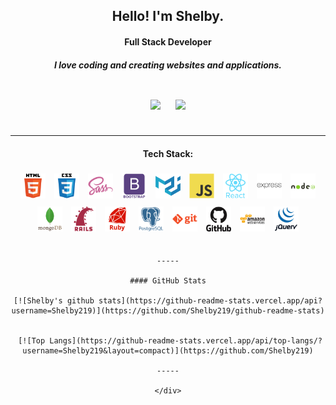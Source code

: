 

<div style=" text-align:center;" >

## Hello! I'm Shelby.
#### Full Stack Developer

##### I love coding and creating websites and applications.



<div style=" text-align:center; margin: auto;" >
<div  style="display:inline-block; padding:10px;" >

[<img  src="https://img.shields.io/badge/Twitter-1DA1F2?style=plastic&logo=twitter&logoColor=white" />](https://twitter.com/theartydev)

</div>

<div style="display:inline-block; padding:10px;" >

[<img src="https://img.shields.io/badge/LinkedIn-0077B5?style=plastic&logo=linkedin&logoColor=white"/>](www.linkedin.com/in/shelby-el-rassi-dev)

</div>
</div>

-----

#### Tech Stack:



<div style="display:inline-block;" >

<img src="./devicon-master/icons/html5/html5-original-wordmark.svg" alt="html5" style="padding:5px; width: 40px;" >
<img src="./devicon-master/icons/css3/css3-original-wordmark.svg" alt="css" style="padding:5px; width: 40px;" >
<img src="./devicon-master/icons/sass/sass-original.svg" alt="sass" style="padding:5px; width: 40px;" >
<img src="./devicon-master/icons/bootstrap/bootstrap-plain-wordmark.svg" alt="bootstrap" style="padding:5px; width: 40px;" >
<img src="./devicon-master/icons/materialui/materialui-original.svg" alt="materialui" style="padding:5px; width: 40px;" >
<img src="./devicon-master/icons/javascript/javascript-original.svg" alt="javascript" style="padding:5px; width: 40px;" >
<img src="./devicon-master/icons/react/react-original-wordmark.svg" alt="react" style="padding:5px; width: 40px;" >
<img src="./devicon-master/icons/express/express-original-wordmark.svg" alt="express" style="padding:5px; width: 40px;" >
<img src="./devicon-master/icons/nodejs/nodejs-original-wordmark.svg" alt="nodejs" style="padding:5px; width: 40px;" >
<img src="./devicon-master/icons/mongodb/mongodb-original-wordmark.svg" alt="mongodb" style="padding:5px; width: 40px;" >
<img src="./devicon-master/icons/rails/rails-plain-wordmark.svg" alt="rails" style="padding:5px; width: 40px;" >
<img src="./devicon-master/icons/ruby/ruby-plain-wordmark.svg" alt="ruby" style="padding:5px; width: 40px;" >
<img src="./devicon-master/icons/postgresql/postgresql-plain-wordmark.svg" alt="postgresql" style="padding:5px; width: 40px;" >
<img src="./devicon-master/icons/git/git-plain-wordmark.svg" alt="git" style="padding:5px; width: 40px;" >
<img src="./devicon-master/icons/github/github-original-wordmark.svg" alt="github" style="padding:5px; width: 40px;" >
<img src="./devicon-master/icons/amazonwebservices/amazonwebservices-original-wordmark.svg" alt="AWS" style="padding:5px; width: 40px;" >
<img src="./devicon-master/icons/jquery/jquery-original-wordmark.svg" alt="jquery" style="padding:5px; width: 40px;" >

</div>

````

-----

#### GitHub Stats

[![Shelby's github stats](https://github-readme-stats.vercel.app/api?username=Shelby219)](https://github.com/Shelby219/github-readme-stats)


 [![Top Langs](https://github-readme-stats.vercel.app/api/top-langs/?username=Shelby219&layout=compact)](https://github.com/Shelby219)

-----

</div>